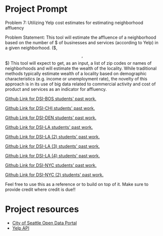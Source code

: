 # Project Prompt

Problem 7: Utilizing Yelp cost estimates for estimating neighborhood affluency

Problem Statement: This tool will estimate the affluence of a neighborhood based on the number of $ of businesses and services (according to Yelp) in a given neighborhood. ($, $$, $$$) This tool will expect to get, as an input, a list of zip codes or names of neighborhoods and will estimate the wealth of the locality. While traditional methods typically estimate wealth of a locality based on demographic characteristics (e.g. income or unemployment rate), the novelty of this approach is in its use of big data related to commercial activity and cost of product and services as an indicator for affluency.

[Github Link for DSI-BOS students' past work.](https://github.com/taylorjsimpson/GA_DSIBos_Yelp_Project5)

[Github Link for DSI-CHI students' past work.](https://github.com/brmcdonnell/estimating_affluence)

[Github Link for DSI-DEN students' past work.](https://github.com/rbkim1990/yelp-client-project)

[Github Link for DSI-LA students' past work.](https://github.com/jlian014/Clientproject_DSI_LA6)

[Github Link for DSI-LA (2) students' past work.](https://github.com/hovikgas/hovieco)

[Github Link for DSI-LA (3) students' past work.](https://github.com/irinhwng/Yelp)

[Github Link for DSI-LA (4) students' past work.](https://github.com/aejsong/Predicting-Neighborhood-Affluence-with-Yelp)

[Github Link for DSI-NYC students' past work.](https://github.com/twludlow/ga_project_4)

[Github Link for DSI-NYC (2) students' past work.](https://github.com/Shaddyjr/predicting_affluence_using_yelp)

Feel free to use this as a reference or to build on top of it. Make sure to provide credit where credit is due!!

# Project resources
- [City of Seattle Open Data Portal](https://data.seattle.gov/)
- [Yelp API](https://www.yelp.com/developers)
